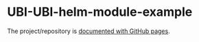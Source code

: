 # UBI-UBI-helm-module-example

The project/repository is [documented with GitHub pages](https://Vishal-Ramani.github.io/UBI-helm-module-example).